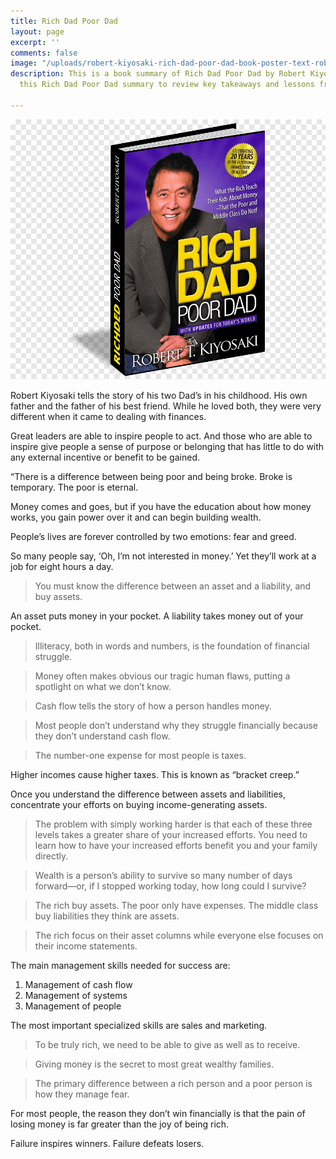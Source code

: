 ```yaml
---
title: Rich Dad Poor Dad
layout: page
excerpt: ''
comments: false
image: "/uploads/robert-kiyosaki-rich-dad-poor-dad-book-poster-text-robert-kiyosaki-png-clip-art.png"
description: This is a book summary of Rich Dad Poor Dad by Robert Kiyosaki. Read
  this Rich Dad Poor Dad summary to review key takeaways and lessons from the book.

---
```

![](/uploads/robert-kiyosaki-rich-dad-poor-dad-book-poster-text-robert-kiyosaki-png-clip-art.png)

Robert Kiyosaki tells the story of his two Dad’s in his childhood. His own father and the father of his best friend. While he loved both, they were very different when it came to dealing with finances.

Great leaders are able to inspire people to act. And those who are able to inspire give people a sense of purpose or belonging that has little to do with any external incentive or benefit to be gained.

“There is a difference between being poor and being broke. Broke is temporary. The poor is eternal.

Money comes and goes, but if you have the education about how money works, you gain power over it and can begin building wealth.

People’s lives are forever controlled by two emotions: fear and greed.

So many people say, ‘Oh, I’m not interested in money.’ Yet they’ll work at a job for eight hours a day.

> You must know the difference between an asset and a liability, and buy assets.

An asset puts money in your pocket. A liability takes money out of your pocket.

> Illiteracy, both in words and numbers, is the foundation of financial struggle.

> Money often makes obvious our tragic human flaws, putting a spotlight on what we don’t know.

> Cash flow tells the story of how a person handles money.

> Most people don’t understand why they struggle financially because they don’t understand cash flow.

> The number-one expense for most people is taxes.

Higher incomes cause higher taxes. This is known as “bracket creep.”

Once you understand the difference between assets and liabilities, concentrate your efforts on buying income-generating assets.

> The problem with simply working harder is that each of these three levels takes a greater share of your increased efforts. You need to learn how to have your increased efforts benefit you and your family directly.

> Wealth is a person’s ability to survive so many number of days forward—or, if I stopped working today, how long could I survive?

> The rich buy assets. The poor only have expenses. The middle class buy liabilities they think are assets.

> The rich focus on their asset columns while everyone else focuses on their income statements.

The main management skills needed for success are:

1. Management of cash flow
2. Management of systems
3. Management of people

The most important specialized skills are sales and marketing.

> To be truly rich, we need to be able to give as well as to receive.

> Giving money is the secret to most great wealthy families.

> The primary difference between a rich person and a poor person is how they manage fear.

For most people, the reason they don’t win financially is that the pain of losing money is far greater than the joy of being rich.

Failure inspires winners. Failure defeats losers.